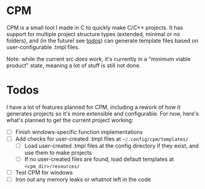# CPM
CPM is a small tool I made in C to quickly make C/C++ projects. It has support for multiple project
structure types (extended, minimal or no folders), and (in the future! see [todos](https://github.com/TimeCubed/cpm/blob/main/README.md#Todos)) can generate
template files based on user-configurable .tmpl files.

Note: while the current src *does work*, it's currently in a "minimum viable product" state, meaning
a lot of stuff is still not done.

# Todos
I have a lot of features planned for CPM, including a rework of how it generates projects so it's
more extensible and configurable. For now, here's what's planned to get the current project working:

- [ ] Finish windows-specific function implementations 
- [ ] Add checks for user-created .tmpl files at `~/.config/cpm/templates/` 
    - [ ] Load user-created .tmpl files at the config directory if they exist, and use them to make projects 
    - [ ] If no user-created files are found, load default templates at `<cpm_dir>/resources/` 
- [ ] Test CPM for windows 
- [ ] Iron out any memory leaks or whatnot left in the code 
